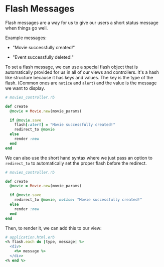# Flash Messages

Flash messages are a way for us to give our users a short status message when things go well.

Example messages:

* "Movie successfully created!"

* "Event successfully deleted!"



To set a flash message, we can use a special flash object that is automatically provided for us in all of our views and controllers.
It's a hash like structure because it has keys and values. The key is the type of the flash. (Common ones are `notice` and `alert`) and the value is the message we want to display.



```ruby
# movies_controller.rb

def create
  @movie = Movie.new(movie_params)

  if @movie.save
    flash[:alert] = "Movie successfully created!"
    redirect_to @movie
  else
    render :new
  end
end
```
We can also use the short hand syntax where we just pass an option to `redirect_to` to automatically set the proper flash before the redirect.

```ruby
# movies_controller.rb

def create
  @movie = Movie.new(movie_params)

  if @movie.save
    redirect_to @movie, notice: "Movie successfully created!"
  else
    render :new
  end
end
```

Then, to render it, we can add this to our view:

```ruby
# application.html.erb
<% flash.each do |type, message| %>
  <div>
    <%= message %>
  </div>
<% end %>
```
